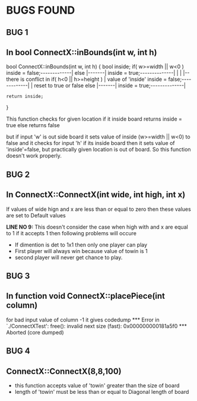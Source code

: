 
BUGS FOUND
==============


BUG 1
---------------------
## In bool ConnectX::inBounds(int w, int h)

bool ConnectX::inBounds(int w, int h)
{
	bool inside;
	if( w>=width || w<0 )
		inside = false;-------------|
	else                          |-------|
		inside = true;--------------|       |
                                        |
                                        |--there is conflict in
	if( h<0 || h>=height )                |  value of 'inside'
		inside = false;-------------|       |  reset to true or false
	else                          |-------|
		inside = true;--------------|

	return inside;
}

This function checks for given location
if it inside board returns inside = true else returns false

but if input 'w' is out side board it sets value of inside (w>=width || w<0) to false and it
checks for input 'h' if its inside board then it sets value of 'inside'=false, but practically
given location is out of board. So this function doesn't work properly.



BUG 2
-------------------

## In ConnectX::ConnectX(int wide, int high, int x)

If values of wide hign and x are less than or equal to zero then
these values are set to Default values

**LINE NO 9:**
This doesn't consider the case when high with and x are equal to 1
if it accepts 1 then following problems will occure

- If dimention is det to 1x1 then  only one player can play
- First player will always win because value of towin is 1
- second player will never get chance to play.



BUG 3
--------------------
## In function  void ConnectX::placePiece(int column)

for bad input value of column -1 it gives codedump
*** Error in `./ConnectXTest': free(): invalid next size (fast): 0x000000000181a5f0 ***
Aborted (core dumped)



BUG 4
----------------------
## ConnectX::ConnectX(8,8,100)

- this function accepts value of 'towin' greater than the size of board
- length of 'towin'  must be less than or equal to Diagonal length of board
